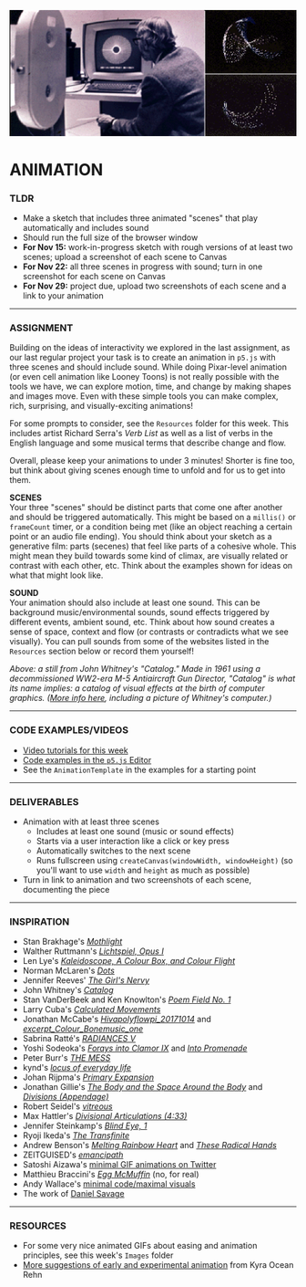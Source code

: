 ![John Whitney at his computer](https://raw.githubusercontent.com/jeffThompson/CreativeProgramming1/master/Week09_Animation/Images/JohnWhitneyAtHisComputer.gif)

# ANIMATION  

### TLDR  
* Make a sketch that includes three animated "scenes" that play automatically and includes sound  
* Should run the full size of the browser window  
* **For Nov 15:** work-in-progress sketch with rough versions of at least two scenes; upload a screenshot of each scene to Canvas  
* **For Nov 22:** all three scenes in progress with sound; turn in one screenshot for each scene on Canvas  
* **For Nov 29:** project due, upload two screenshots of each scene and a link to your animation  

***

### ASSIGNMENT  
Building on the ideas of interactivity we explored in the last assignment, as our last regular project your task is to create an animation in `p5.js` with three scenes and should include sound. While doing Pixar-level animation (or even cell animation like Looney Toons) is not really possible with the tools we have, we can explore motion, time, and change by making shapes and images move. Even with these simple tools you can make complex, rich, surprising, and visually-exciting animations!

For some prompts to consider, see the `Resources` folder for this week. This includes artist Richard Serra's *Verb List* as well as a list of verbs in the English language and some musical terms that describe change and flow.

Overall, please keep your animations to under 3 minutes! Shorter is fine too, but think about giving scenes enough time to unfold and for us to get into them.

**SCENES**  
Your three "scenes" should be distinct parts that come one after another and should be triggered automatically. This might be based on a `millis()` or `frameCount` timer, or a condition being met (like an object reaching a certain point or an audio file ending). You should think about your sketch as a generative film: parts (secenes) that feel like parts of a cohesive whole. This might mean they build towards some kind of climax, are visually related or contrast with each other, etc. Think about the examples shown for ideas on what that might look like.

**SOUND**  
Your animation should also include at least one sound. This can be background music/environmental sounds, sound effects triggered by different events, ambient sound, etc. Think about how sound creates a sense of space, context and flow (or contrasts or contradicts what we see visually). You can pull sounds from some of the websites listed in the `Resources` section below or record them yourself!

*Above: a still from John Whitney's "Catalog." Made in 1961 using a decommissioned WW2-era M-5 Antiaircraft Gun Director, "Catalog" is what its name implies: a catalog of visual effects at the birth of computer graphics. ([More info here](https://www.awn.com/mag/issue2.5/2.5pages/2.5moritzwhitney.html), including a picture of Whitney's computer.)*  

***

### CODE EXAMPLES/VIDEOS  
* [Video tutorials for this week](https://www.youtube.com/playlist?list=PLsGCUnpinsDnejs6Jx8cF2qauZaj3JMxu)  
* [Code examples in the `p5.js` Editor](https://editor.p5js.org/jeffThompson/collections/DCmcnKPsh)  
* See the `AnimationTemplate` in the examples for a starting point  

***

### DELIVERABLES  
* Animation with at least three scenes  
  * Includes at least one sound (music or sound effects)  
  * Starts via a user interaction like a click or key press  
  * Automatically switches to the next scene  
  * Runs fullscreen using `createCanvas(windowWidth, windowHeight)` (so you'll want to use `width` and `height` as much as possible)
* Turn in link to animation and two screenshots of each scene, documenting the piece  

***

### INSPIRATION  
* Stan Brakhage's [*Mothlight*](https://www.youtube.com/watch?v=XaGh0D2NXCA)  
* Walther Ruttmann's [*Lichtspiel, Opus I*](https://www.youtube.com/watch?v=aHZdDmYFZN0)  
* Len Lye's [*Kaleidoscope, A Colour Box, and Colour Flight*](https://www.youtube.com/watch?v=-DksmbDMDUU)  
* Norman McLaren's [*Dots*](https://www.youtube.com/watch?v=E3-vsKwQ0Cg)  
* Jennifer Reeves' [*The Girl's Nervy*](https://www.youtube.com/watch?v=P_9D_JB3TBA)  
* John Whitney's [*Catalog*](https://www.youtube.com/watch?v=TbV7loKp69s)  
* Stan VanDerBeek and Ken Knowlton's [*Poem Field No. 1*](https://www.youtube.com/watch?v=OsNmrCgwwQM)  
* Larry Cuba's [*Calculated Movements*](https://www.youtube.com/watch?v=OkyqP-g_LrY)
* Jonathan McCabe's [*Hivapolyflowpi_20171014*](https://vimeo.com/238159175) and [*excerpt_Colour_Bonemusic_one*](https://vimeo.com/253096080)  
* Sabrina Ratté's [*RADIANCES V*](https://vimeo.com/245596919)  
* Yoshi Sodeoka's [*Forays into Clamor IX*](https://vimeo.com/313601580) and [*Into Promenade*](https://vimeo.com/297493367)  
* Peter Burr's [*THE MESS*](https://vimeo.com/161315453)  
* kynd's [*locus of everyday life*](https://vimeo.com/102100702)  
* Johan Rijpma's [*Primary Expansion*](https://vimeo.com/54731607)  
* Jonathan Gillie's [*The Body and the Space Around the Body*](https://vimeo.com/284604090) and [*Divisions (Appendage)*](https://vimeo.com/195354644)  
* Robert Seidel's [*vitreous*](https://vimeo.com/148470865)  
* Max Hattler's [*Divisional Articulations (4:33)*](https://vimeo.com/218815513)  
* Jennifer Steinkamp's [*Blind Eye, 1*](https://www.youtube.com/watch?v=pzBnRdm6oxQ)  
* Ryoji Ikeda's [*The Transfinite*](https://www.youtube.com/watch?v=omDK2Cm2mwo)  
* Andrew Benson's [*Melting Rainbow Heart*](https://vimeo.com/79273630) and [*These Radical Hands*](https://vimeo.com/35479926)  
* ZEITGUISED's [*emancipath*](https://www.zeitguised.com/emancipath#monobloc1-1)  
* Satoshi Aizawa's [minimal GIF animations on Twitter](https://twitter.com/satoshi_aizawa?s=11)  
* Matthieu Braccini's [*Egg McMuffin*](https://vimeo.com/354894903) (no, for real)  
* Andy Wallace's [minimal code/maximal visuals](https://twitter.com/andy_makes/status/1388852058506383360?s=21)  
* The work of [Daniel Savage](https://somethingsavage.com/)  

***

### RESOURCES  
* For some very nice animated GIFs about easing and animation principles, see this week's `Images` folder  
* [More suggestions of early and experimental animation](http://zzz.softdetours.com/animation) from Kyra Ocean Rehn

